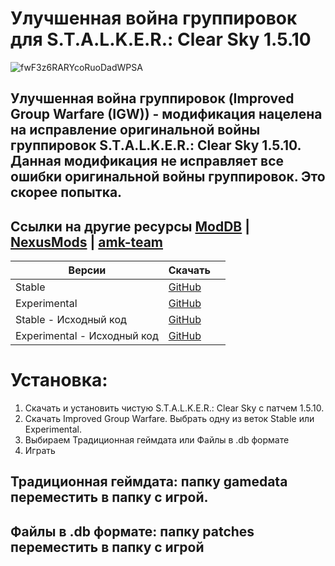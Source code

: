 # Улучшенная война группировок для S.T.A.L.K.E.R.: Clear Sky 1.5.10
![fwF3z6RARYcoRuoDadWPSA](https://github.com/PastKNIGHT/IGW/assets/122475826/96e1c969-ed09-46d9-b2b8-64158b8fd5ae)
## Улучшенная война группировок (Improved Group Warfare (IGW)) - модификация нацелена на исправление оригинальной войны группировок S.T.A.L.K.E.R.: Clear Sky 1.5.10. Данная модификация не исправляет все ошибки оригинальной войны группировок. Это скорее попытка.

## Ссылки на другие ресурсы [ModDB](https://www.moddb.com/games/stalker-clear-sky/downloads/improved-group-warfare) | [NexusMods](https://www.nexusmods.com/stalkerclearsky/mods/506) | [amk-team](https://www.amk-team.ru/forum/topic/14713-uluchshennaja-vojna-gruppirovok-dlja-stalker-clear-sky-1510)

|Версии|Скачать||
|----|-----|-------|
|Stable|[GitHub](https://github.com/PastKNIGHT/IGW/releases/tag/Stable)||
|Experimental|[GitHub](https://github.com/PastKNIGHT/IGW/releases/tag/Experimental)||
|Stable - Исходный код|[GitHub](https://github.com/PastKNIGHT/IGW/tree/main/Improved%20Group%20Warfare%20-%20Stable%20(11.06.2024))||
|Experimental - Исходный код|[GitHub](https://github.com/PastKNIGHT/IGW/tree/main/Improved%20Group%20Warfare%20-%20Experimental%20(11.06.2024))||

# Установка:
1. Скачать и установить чистую S.T.A.L.K.E.R.: Clear Sky с патчем 1.5.10.
2. Скачать Improved Group Warfare. Выбрать одну из веток Stable или Experimental.
3. Выбираем Традиционная геймдата или Файлы в .db формате
4. Играть
## Традиционная геймдата: папку gamedata переместить в папку с игрой.
## Файлы в .db формате: папку patches переместить в папку с игрой

